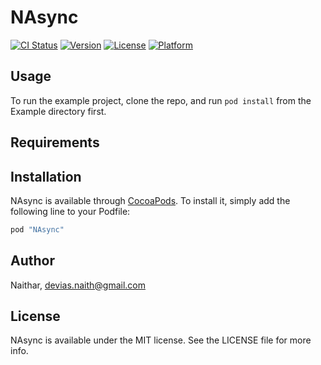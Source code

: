 # NAsync

[![CI Status](http://img.shields.io/travis/Naithar/NAsync.svg?style=flat)](https://travis-ci.org/Naithar/NAsync)
[![Version](https://img.shields.io/cocoapods/v/NAsync.svg?style=flat)](http://cocoapods.org/pods/NAsync)
[![License](https://img.shields.io/cocoapods/l/NAsync.svg?style=flat)](http://cocoapods.org/pods/NAsync)
[![Platform](https://img.shields.io/cocoapods/p/NAsync.svg?style=flat)](http://cocoapods.org/pods/NAsync)

## Usage

To run the example project, clone the repo, and run `pod install` from the Example directory first.

## Requirements

## Installation

NAsync is available through [CocoaPods](http://cocoapods.org). To install
it, simply add the following line to your Podfile:

```ruby
pod "NAsync"
```

## Author

Naithar, devias.naith@gmail.com

## License

NAsync is available under the MIT license. See the LICENSE file for more info.
